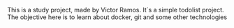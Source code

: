 This is a study project, made by Victor Ramos.
It`s a simple todolist project.
The objective here is to learn about docker, git and some other technologies